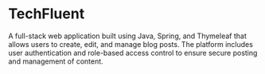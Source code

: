 # TechFluent
A full-stack web application built using Java, Spring, and Thymeleaf that allows users to create, edit, and manage blog posts. The platform includes user authentication and role-based access control to ensure secure posting and management of content.
